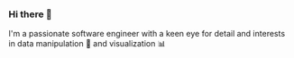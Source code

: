 ### Hi there 👋

I'm a passionate software engineer with a keen eye for detail and interests in data manipulation 🔧 and visualization 📊
